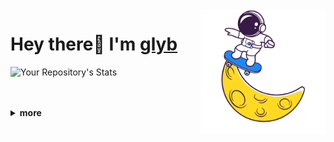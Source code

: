 <img align='right' height='200' src='pics/art.gif' alt='Hi'>
<h1>Hey there👋 I'm <a href="https://github.com/glyb" target="_blank">glyb</a></h1>

![Your Repository's Stats](https://github-readme-stats.vercel.app/api?username=glyb&show_icons=true)

<br />
<br />

<details close="true">
  <summary><b>more&nbsp;</b></summary>	
  
  ![Your Repository's Stats](https://github-readme-stats.vercel.app/api/top-langs/?username=glyb&theme=blue-green)
  
  <a href="https://discord.gg/FVVhEG5y2g">
  <img align="left" alt="Discord" width="20px" src="https://raw.githubusercontent.com/peterthehan/peterthehan/master/assets/discord.svg" />
</a>
  
</details>



 
